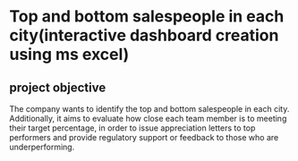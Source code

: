 # Top and bottom salespeople in each city(interactive dashboard creation using ms excel)
## project objective
The company wants to identify the top and bottom salespeople in each city. Additionally, it aims to evaluate how close each team member is to meeting their target percentage, in order to issue appreciation letters to top performers and provide regulatory support or feedback to those who are underperforming.

